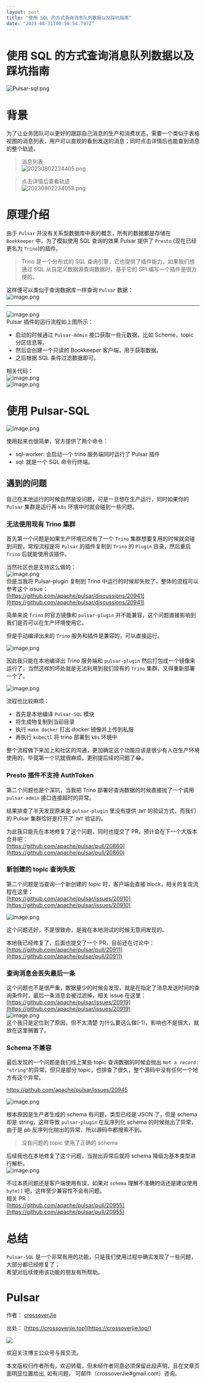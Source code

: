 ```yaml
---
layout: post
title: "使用 SQL 的方式查询消息队列数据以及踩坑指南"
date: "2023-08-31T00:56:54.797Z"
---
```

使用 SQL 的方式查询消息队列数据以及踩坑指南
========================

![Pulsar-sql.png](https://s2.loli.net/2023/08/30/3iz9yqfuSCn18xk.png)

背景
==

为了让业务团队可以更好的跟踪自己消息的生产和消费状态，需要一个类似于表格视图的消息列表，用户可以直观的看到发送的消息；同时点击详情后也能查到消息的整个轨迹。

> 消息列表  
> ![20230802234405.png](https://s2.loli.net/2023/08/02/l9uvSnqAOxfPer7.png)

> 点击详情后查看轨迹  
> ![20230802234058.png](https://s2.loli.net/2023/08/02/H7pjinzQ5EWR2tF.png)

原理介绍
====

由于 `Pulsar` 并没有关系型数据库中表的概念，所有的数据都是存储在 `Bookkeeper` 中，为了模拟使用 SQL 查询的效果 Pulsar 提供了 `Presto` (现在已经更名为 `Trino`)的插件。

> Trino 是一个分布式的 SQL 查询引擎，它也提供了插件能力，如果我们想通过 SQL 从自定义数据源查询数据时，基于它的 SPI 编写一个插件是很方便的。

这样便可以类似于查询数据库一样查询 `Pulsar` 数据：  
![image.png](https://s2.loli.net/2023/08/30/1YEtorbwaZAXylL.png)

* * *

![image.png](https://s2.loli.net/2023/08/30/u6gc3YxvH94ZDPG.png)  
Pulsar 插件的运行流程如上图所示：

*   启动的时候通过 `Pulsar-Admin` 接口获取一些元数据，比如 Scheme，topic 分区信息等。
*   然后会创建一个只读的 Bookkeeper 客户端，用于获取数据。
*   之后根据 SQL 条件过滤数据即可。

相关代码：  
![image.png](https://s2.loli.net/2023/08/30/vr7ED6BYgOsoqxz.png)  
![image.png](https://s2.loli.net/2023/08/30/Np2XD7T9cJAwxQC.png)

使用 Pulsar-SQL
=============

![image.png](https://s2.loli.net/2023/08/30/UBqocsjFvC2yXEe.png)

使用起来也很简单，官方提供了两个命令：

*   sql-worker: 会启动一个 trino 服务端同时运行了 Pulsar 插件
*   sql: 就是一个 SQL 命令行终端。

遇到的问题
-----

自己在本地运行的时候自然是没问题，可是一旦想在生产运行，同时如果你的 `Pulsar` 集群是运行再 `k8s` 环境中时就会碰到一些问题。

### 无法使用现有 Trino 集群

首先第一个问题是如果生产环境已经有了一个 `Trino` 集群想要复用的时候就会碰到问题，常规流程是将 `Pulsar` 的插件复制到 `Trino` 的 `Plugin` 目录，然后重启 `Trino` 后就能使用该插件。

当然社区也是支持这么做的：  
![image.png](https://s2.loli.net/2023/08/30/RqtIvwy5HNsr27M.png)  
但是当我将 Pulsar-plugin 复制到 Trino 中运行的时候却失败了，整体的流程可以参考这个 issue：  
[https://github.com/apache/pulsar/discussions/20941](https://github.com/apache/pulsar/discussions/20941)

简单来说 `Trino` 的官方镜像和 `pulsar-plugin` 并不能兼容，这个问题直接影响到我们是否可以在生产环境使用它。

但是手动编译出来的 `Trino` 服务和插件是兼容的，可以直接运行。

![image.png](https://s2.loli.net/2023/08/30/MswBlVXi12DICr9.png)

因此我只能在本地编译出 Trino 服务端和 `pulsar-plugin` 然后打包成一个镜像来运行了，当然这样的坏处就是无法利用到我们现有的 `Trino` 集群，又得重新部署一个了。

![image.png](https://s2.loli.net/2023/08/30/vG83bleTf1EcCPp.png)

流程也比较麻烦：

*   首先是本地编译 `Pulsar-SQL` 模块
*   将生成物复制到当前目录
*   执行 `make docker` 打出 docker 镜像并上传到私服
*   再执行 `kubectl` 将 trino 部署到 `k8s` 环境中

整个流程做下来加上和社区的沟通，更加确定这个功能应该是很少有人在生产环境使用的，毕竟第一个坑就很麻烦，更别提后续的问题了😂。

### Presto 插件不支持 AuthToken

第二个问题也是个深坑，当我把 Trino 部署好查询数据的时候直接抛了一个调用 `pulsar-admin` 接口连接超时的异常。

结果排查了半天发现原来是 `pulsar-plugin` 里没有提供 `JWT` 的验证方式，而我们的 Pulsar 集群恰好是打开了 `JWT` 验证的。

为此我只能先在本地修复了这个问题，同时也提交了 PR，预计会在下一个大版本合并吧：  
[https://github.com/apache/pulsar/pull/20860](https://github.com/apache/pulsar/pull/20860)

### 新创建的 topic 查询失败

第二个问题是当查询一个新创建的 topic 时，客户端会直接 block，相关的复现流程在这里：  
[https://github.com/apache/pulsar/issues/20910](https://github.com/apache/pulsar/issues/20910)

![image.png](https://s2.loli.net/2023/08/30/nYestcQqRax1NVv.png)

这个问题还好，不是很致命，是我在本地测试的时候无意间发现的。

本地我已经修复了，后面也提交了一个 PR，目前还在讨论中：  
[https://github.com/apache/pulsar/pull/20911](https://github.com/apache/pulsar/pull/20911)

### 查询消息会丢失最后一条

这个问题也不是很严重，数据量少的时候会发现，就是在指定了消息发送时间的查询条件时，最后一条消息会被过滤掉，相关 issue 在这里：  
[https://github.com/apache/pulsar/issues/20919](https://github.com/apache/pulsar/issues/20919)  
![image.png](https://s2.loli.net/2023/08/30/MPamvyduxrTZRkY.png)  
这个我只是定位到了原因，但不太清楚 为什么要这么做(-1)，影响也不是很大，就放在这里搁置了。

### Schema 不兼容

最后发现的一个问题是我们线上某些 topic 查询数据的时候会抛出 `Not a record: "string"`的异常，但只是部分 topic，也排查了很久，整个源码中没有任何一个地方有这个异常。

https://github.com/apache/pulsar/issues/20945

![image.png](https://s2.loli.net/2023/08/30/UBl6OPGzASnfqT2.png)

根本原因是生产者生成的 schema 有问题，类型已经是 JSON 了，但是 schema 却是 string，这样导致 `pulsar-plugin` 在反序列化 schema 的时候抛出了异常，由于是 pb 反序列化抛出的异常，所以源码中都搜索不到。

> 没有问题的 topic 使用了正确的 schema

后续我也在本地修复了这个问题，当抛出异常后就将 schema 降级为基本类型进行解析。  
![image.png](https://s2.loli.net/2023/08/30/XZfWG2EYHpj5QJb.png)

不过本质问题还是客户端使用有误，如果对 `schema` 理解不准确的话还是建议使用 `byte[]` 吧，这样至少兼容性不会有问题。  
相关 PR：  
[https://github.com/apache/pulsar/pull/20955](https://github.com/apache/pulsar/pull/20955)

总结
==

`Pulsar-SQL` 是一个非常有用的功能，只是我们使用过程中确实发现了一些问题，大部分都已经修复了；  
希望对后续使用该功能的朋友有所帮助。

Pulsar
======

作者： [crossoverJie](https://crossoverjie.top/about/)

出处： [https://crossoverjie.top](https://crossoverjie.top/)

![](https://i.loli.net/2019/05/19/5ce16dbc99cfa13989.jpg)

欢迎关注博主公众号与我交流。

本文版权归作者所有，欢迎转载，但未经作者同意必须保留此段声明，且在文章页面明显位置给出, 如有问题， 可邮件（crossoverJie#gmail.com）咨询。